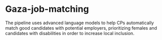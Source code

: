 # Gaza-job-matching
The pipeline uses advanced language models to help CPs automatically  match  good candidates with potential employers, prioritizing females and candidates with disabilities in order to increase local inclusion. 
